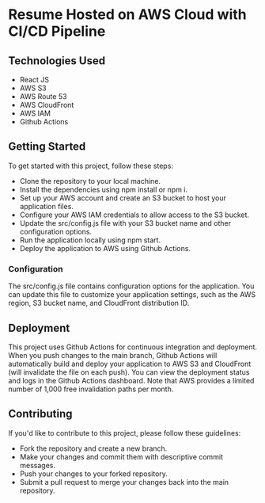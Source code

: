 # Resume Hosted on AWS Cloud with CI/CD Pipeline <br />

## Technologies Used <br />

- React JS <br />
- AWS S3 <br />
- AWS Route 53 <br />
- AWS CloudFront <br />
- AWS IAM <br />
- Github Actions <br />

## Getting Started <br />

To get started with this project, follow these steps:

- Clone the repository to your local machine. <br />
- Install the dependencies using npm install or npm i. <br />
- Set up your AWS account and create an S3 bucket to host your application files. <br />
- Configure your AWS IAM credentials to allow access to the S3 bucket. <br />
- Update the src/config.js file with your S3 bucket name and other configuration options. <br />
- Run the application locally using npm start. <br />
- Deploy the application to AWS using Github Actions. <br />

### Configuration

The src/config.js file contains configuration options for the application. You can update this file to customize your application settings, such as the AWS region, S3 bucket name, and CloudFront distribution ID.

## Deployment

This project uses Github Actions for continuous integration and deployment. When you push changes to the main branch, Github Actions will automatically build and deploy your application to AWS S3 and CloudFront (will invalidate the file on each push). You can view the deployment status and logs in the Github Actions dashboard. Note that AWS provides a limited number of 1,000 free invalidation paths per month.

## Contributing

If you'd like to contribute to this project, please follow these guidelines:

- Fork the repository and create a new branch.
- Make your changes and commit them with descriptive commit messages.
- Push your changes to your forked repository.
- Submit a pull request to merge your changes back into the main repository.
